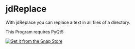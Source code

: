 # jdReplace

With jdReplace you can replace a text in all files of a directory.

This Program requires PyQt5

[![Get it from the Snap Store](https://snapcraft.io/static/images/badges/en/snap-store-black.svg)](https://snapcraft.io/jdreplace)